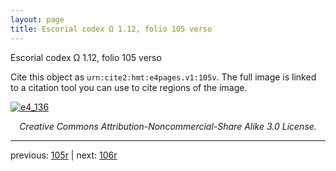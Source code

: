 ```yaml
---
layout: page
title: Escorial codex Ω 1.12, folio 105 verso
---
```


Escorial codex Ω 1.12, folio 105 verso

Cite this object as `urn:cite2:hmt:e4pages.v1:105v`.  The full image is linked to a citation tool you can use to cite regions of the image.

[![e4_136](http://www.homermultitext.org/iipsrv?IIIF=/project/homer/pyramidal/deepzoom/hmt/e4img/2017a/e4_136.tif/full/800,/0/default.jpg)](http://www.homermultitext.org/ict2/?urn=urn:cite2:hmt:e4img.2017a:e4_136) 

<p style="text-align: center; font-style: italic;">Creative Commons Attribution-Noncommercial-Share Alike 3.0 License.</p>

---

previous: [105r](../105r/) | next: [106r](../106r/)
